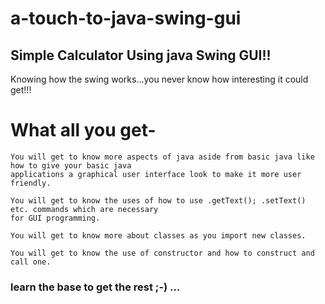# a-touch-to-java-swing-gui
## Simple Calculator Using java Swing GUI!!
Knowing how the swing works...you never know how interesting it could get!!!

# What all you get-
```
You will get to know more aspects of java aside from basic java like how to give your basic java 
applications a graphical user interface look to make it more user friendly.

You will get to know the uses of how to use .getText(); .setText() etc. commands which are necessary 
for GUI programming.

You will get to know more about classes as you import new classes.

You will get to know the use of constructor and how to construct and call one.
```

### learn the base to get the rest ;-) ...

